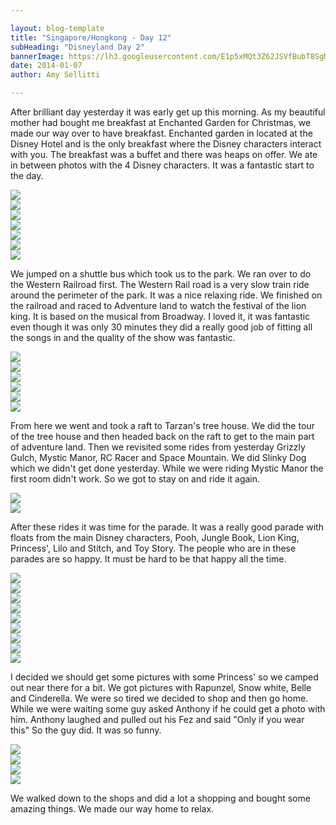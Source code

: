 ```yaml
---

layout: blog-template
title: "Singapore/Hongkong - Day 12"
subHeading: "Disneyland Day 2"
bannerImage: https://lh3.googleusercontent.com/E1p5xMQt3Z62JSVfBubT8SgMpQY6CpklwOeDFdpAqQaQLITrlusK05U76t6KKBvFCtNpUdpg5wfZZzG06mBT1GkvtUfGE9kZcGUaIqIJqAzqkkEGLBIr_Jpi3TclUye3sdaGaFUM4Q
date: 2014-01-07
author: Amy Sellitti

---
```


After brilliant day yesterday it was early get up this morning. As my beautiful mother had bought me breakfast at Enchanted Garden for Christmas, we made our way over to have breakfast. Enchanted garden in located at the Disney Hotel and is the only breakfast where the Disney characters interact with you. The breakfast was a buffet and there was heaps on offer. We ate in between photos with the 4 Disney characters. It was a fantastic start to the day.

<div class="center-image"><img src="http://images.travelpod.com/users/amynp/6.1389130439.where-breakfast-was.jpg" /></div>
<div class="center-image"><img src="http://images.travelpod.com/users/amynp/6.1389130439.me-with-pluto.jpg" /></div>
<div class="center-image"><img src="http://images.travelpod.com/users/amynp/6.1389130439.anth-and-pluto.jpg" /></div>
<div class="center-image"><img src="http://images.travelpod.com/users/amynp/6.1389130439.goofy-time.jpg" /></div>
<div class="center-image"><img src="http://images.travelpod.com/users/amynp/6.1389130439.with-daisy.jpg" /></div>
<div class="center-image"><img src="http://images.travelpod.com/users/amynp/6.1389130439.mickey-mouse.jpg" /></div>
<div class="center-image"><img src="http://images.travelpod.com/users/amynp/6.1389130439.too-much-food.jpg" /></div>

We jumped on a shuttle bus which took us to the park. We ran over to do the Western Railroad first. The Western Rail road is a very slow train ride around the perimeter of the park. It was a nice relaxing ride. We finished on the railroad and raced to Adventure land to watch the festival of the lion king. It is based on the musical from Broadway. I loved it, it was fantastic even though it was only 30 minutes they did a really good job of fitting all the songs in and the quality of the show was fantastic.

<div class="center-image"><img src="http://images.travelpod.com/users/amynp/6.1389130439.disneyland-sign.jpg" /></div>
<div class="center-image"><img src="http://images.travelpod.com/users/amynp/6.1389130439.view-down-mainstreet.jpg" /></div>
<div class="center-image"><img src="http://images.travelpod.com/users/amynp/6.1389130439.duffy-and-anthony-in-the-train.jpg" /></div>
<div class="center-image"><img src="http://images.travelpod.com/users/amynp/6.1389130439.lion-king-show.jpg" /></div>
<div class="center-image"><img src="http://images.travelpod.com/users/amynp/6.1389130439.simba.jpg" /></div>
<div class="center-image"><img src="http://images.travelpod.com/users/amynp/6.1389130439.cast-of-the-lion-king.jpg" /></div>

From here we went and took a raft to Tarzan's tree house. We did the tour of the tree house and then headed back on the raft to get to the main part of adventure land. Then we revisited some rides from yesterday Grizzly Gulch, Mystic Manor, RC Racer and Space Mountain. We did Slinky Dog which we didn't get done yesterday. While we were riding Mystic Manor the first room didn't work. So we got to stay on and ride it again. 

<div class="center-image"><img src="http://images.travelpod.com/users/amynp/6.1389130439.tarzans-tree-house.jpg" /></div>
<div class="center-image"><img src="http://images.travelpod.com/users/amynp/6.1389130439.anth-s-new-hat.jpg" /></div>

After these rides it was time for the parade. It was a really good parade with floats from the main Disney characters, Pooh, Jungle Book, Lion King, Princess', Lilo and Stitch, and Toy Story. The people who are in these parades are so happy. It must be hard to be that happy all the time.

<div class="center-image"><img src="http://images.travelpod.com/users/amynp/6.1389130439.parade.jpg" /></div>
<div class="center-image"><img src="http://images.travelpod.com/users/amynp/6.1389130439.disney-on-parade.jpg" /></div>
<div class="center-image"><img src="http://images.travelpod.com/users/amynp/6.1389130439.pooh-on-parade.jpg" /></div>
<div class="center-image"><img src="http://images.travelpod.com/users/amynp/6.1389130439.a-hunny-pot.jpg" /></div>
<div class="center-image"><img src="http://images.travelpod.com/users/amynp/6.1389130439.princess-on-parade.jpg" /></div>
<div class="center-image"><img src="http://images.travelpod.com/users/amynp/6.1389130439.fairies-on-parade.jpg" /></div>
<div class="center-image"><img src="http://images.travelpod.com/users/amynp/6.1389130439.stitch-on-parade.jpg" /></div>
<div class="center-image"><img src="http://images.travelpod.com/users/amynp/6.1389130439.buzz-girls-on-parade.jpg" /></div>
<div class="center-image"><img src="http://images.travelpod.com/users/amynp/6.1389130439.riding-the-orbitron.jpg" /></div>

I decided we should get some pictures with some Princess' so we camped out near there for a bit. We got pictures with Rapunzel, Snow white, Belle and Cinderella. We were so tired we decided to shop and then go home.  While we were waiting some guy asked Anthony if he could get a photo with him. Anthony laughed and pulled out his Fez and said "Only if you wear this" So the guy did. It was so funny. 

<div class="center-image"><img src="http://images.travelpod.com/users/amynp/6.1389130439.with-rapunzel.jpg" /></div>
<div class="center-image"><img src="http://images.travelpod.com/users/amynp/6.1389130439.having-a-chat-with-snow-white.jpg" /></div>
<div class="center-image"><img src="http://images.travelpod.com/users/amynp/6.1389130439.with-belle-and-cinderella.jpg" /></div>
<div class="center-image"><img src="http://images.travelpod.com/users/amynp/6.1389130439.anthony-and-a-guy-that-wanted-a-photo.jpg" /></div>

We walked down to the shops and did a lot a shopping and bought some amazing things. We made our way home to relax.

